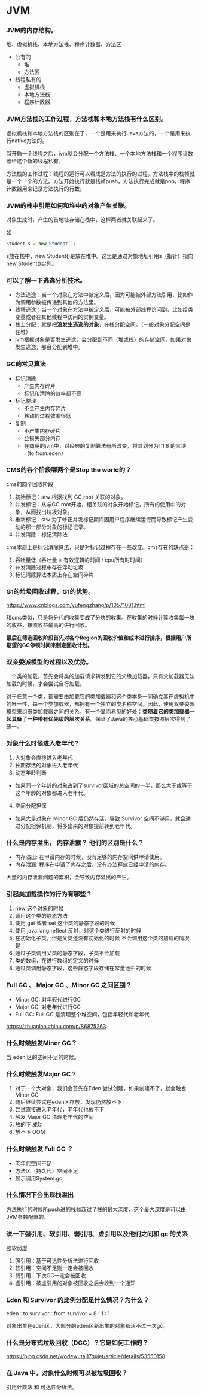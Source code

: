 # JVM #

### JVM的内存结构。 ###

堆、虚拟机栈、本地方法栈、程序计数器、方法区

+ 公有的
  + 堆
  + 方法区
+ 线程私有的
  + 虚拟机栈
  + 本地方法栈
  + 程序计数器

### JVM方法栈的工作过程，方法栈和本地方法栈有什么区别。 ###

虚拟机栈和本地方法栈的区别在于，一个是用来执行Java方法的，一个是用来执行native方法的。

当开启一个线程之后，jvm就会分配一个方法栈、一个本地方法栈和一个程序计数器给这个新的线程私有。

方法栈的工作过程：线程的运行可以看成是方法的执行的过程。方法栈中的栈帧就是一个一个的方法。方法开始执行就是栈帧push，方法执行完成就是pop。程序计数器用来记录方法执行的行数。

### JVM的栈中引用如何和堆中的对象产生关联。 ###

对象生成时，产生的首地址存储在栈中，这样两者就关联起来了。

如

```java
Student s = new Student();
```

s放在栈中，new Student()是放在堆中。这里是通过对象地址引用s（指针）指向new Student()实列。

### 可以了解一下逃逸分析技术。 ###

+ 方法逃逸：当一个对象在方法中被定义后，因为可能被外部方法引用，比如作为调用参数被传递到其他的方法里。
+ 线程逃逸：当一个对象在方法中被定义后，可能被外部线程访问到，比如给类变量或者在其他线程中访问的实例变量。
+ 栈上分配：就是把**没发生逃逸的对象**，在栈分配空间。（一般对象分配空间是在堆）
+ jvm根据对象是否发生逃逸，会分配到不同（堆或栈）的存储空间。如果对象发生逃逸，那会分配到堆中。

### GC的常见算法 ###

+ 标记清除
  + 产生内存碎片
  + 标记和清除的效率都不高
+ 标记整理
  + 不会产生内存碎片
  + 移动的过程效率很低
+ 复制
  + 不产生内存碎片
  + 会损失部分内存
  + 在商用的jvm中，对经典的复制算法有所改变，将其划分为1:1:8 的三块（to:from:eden）

### CMS的各个阶段哪两个是Stop the world的？ ###

cms的四个回收阶段

1. 初始标记：stw 根据找到 GC root 关联的对象。
2. 并发标记：从与GC root开始，相关联的对象开始标记，所有的使用中的对象，从而找出垃圾对象。
3. 重新标记：stw 为了修正并发标记期间因用户程序继续运行而导致标记产生变动的那一部分对象的标记记录。
4. 并发清除：标记清除法

cms本质上是标记清除算法，只是对标记过程存在一些改变。cms存在的缺点是：

1. 吞吐量低（吞吐量 = 有效逻辑的时间 / cpu所有时时间）
2. 并发清除过程中存在浮动垃圾
3. 标记清除算法本质上存在空间碎片

### G1的垃圾回收过程，G1的优势。 ###

https://www.cnblogs.com/yufengzhang/p/10571081.html

和cms类似，只是将分代的收集变成了分块的收集。在收集的时候计算收集每一块的收益，按照收益最高的进行回收。

**最后在筛选回收阶段首先对各个Region的回收价值和成本进行排序，根据用户所期望的GC停顿时间来制定回收计划。**

### 双亲委派模型的过程以及优势。 ###

一个类的加载，首先会将类的加载请求转发到它的父级加载器，只有父加载器无法加载的时候，才会尝试自行加载。

对于任意一个类，都需要由加载它的类加载器和这个类本身一同确立其在虚拟机中的唯一性，每一个类加载器，都拥有一个独立的类名称空间。因此，使用双亲委派模型来组织类加载器之间的关系，有一个显而易见的好处：**类随着它的类加载器一起具备了一种带有优先级的层次关系**。保证了Java的核心基础类按照层次得到了统一。

### 对象什么时候进入老年代？ ###

1. 大对象会直接进入老年代
2. 长期存活的对象进入老年代
3. 动态年龄判断
  + 如果同一个年龄的对象占到了survivor区域的总空间的一半，那么大于或等于这个年龄的对象都进入老年代。
4. 空间分配担保
  + 如果大量对象在 Minor GC 后仍然存活，导致 Survivor 空间不够用，就会通过分配担保机制，将多出来的对象提前转到老年代。

### 什么是内存溢出， 内存泄露？ 他们的区别是什么？ ###
+ 内存溢出: 在申请内存的时候，没有足够的内存空间供申请使用。
+ 内存泄漏: 程序在申请了内存之后，没有办法释放已经申请的内存。

大量的内存泄漏问题的累积，会导致内存溢出的产生。

### 引起类加载操作的行为有哪些？ ###
1. new 这个对象的时候
2. 调用这个类的静态方法
3. 使用 get 或者 set 这个类的静态字段的时候
3. 使用 java.lang.reflect 反射，对这个类进行反射的时候
4. 在初始化子类，但是父类还没有初始化的时候
不会调用这个类的加载的情况是：
1. 通过子类调用父类的静态字段，子类不会加载
2. 类的数组，在进行数组的定义的时候
3. 通过类调用静态字段，这些静态字段存储在常量池中的时候

### Full GC 、 Major GC 、Minor GC 之间区别？ ###
+ Minor GC: 对年轻代进行GC
+ Major GC: 对老年代进行GC
+ Full GC: Full GC 是清理整个堆空间，包括年轻代和老年代

https://zhuanlan.zhihu.com/p/86875263

### 什么时候触发Minor GC？ ###

当 eden 区的空间不足的时候。

### 什么时候触发Major GC？ ###

1. 对于一个大对象，我们会首先在Eden 尝试创建，如果创建不了，就会触发Minor GC 
2. 随后继续尝试在eden区存放，发现仍然放不下
3. 尝试直接进入老年代，老年代也放不下
4. 触发 Major GC 清理老年代的空间
5. 放的下 成功
6. 放不下 OOM

### 什么时候触发 Full GC ？ ###

+ 老年代空间不足
+ 方法区（持久代）空间不足
+ 显示调用System.gc

### 什么情况下会出现栈溢出 ###

方法执行的时候所push进的栈帧超过了栈的最大深度，这个最大深度是可以由JVM参数配置的。

### 说一下强引用、软引用、弱引用、虚引用以及他们之间和 gc 的关系 ###

强软弱虚

1. 强引用：基于可达性分析法进行回收
2. 软引用：空间不足则一定会被回收
3. 弱引用：下次GC一定会被回收
4. 虚引用：被虚引用的对象被回收之后会收到一个通知

### Eden 和 Survivor 的比例分配是什么情况？为什么？ ###

eden : to survivor : from survivor  = 8 : 1 : 1

对象出生在eden区，大部分的eden区新出生的对象都活不过一次gc。

### 什么是分布式垃圾回收（DGC）？它是如何工作的？ ###

https://blog.csdn.net/wodewutai17quiet/article/details/53550158

### 在 Java 中，对象什么时候可以被垃圾回收？ ###

引用计数法 和 可达性分析法。